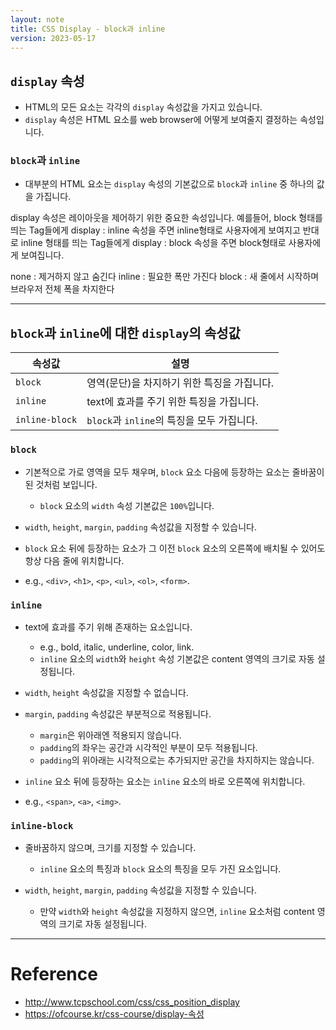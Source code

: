 ```yaml
---
layout: note
title: CSS Display - block과 inline
version: 2023-05-17
---
```





## `display` 속성

- HTML의 모든 요소는 각각의 `display` 속성값을 가지고 있습니다.
- `display` 속성은 HTML 요소를 web browser에 어떻게 보여줄지 결정하는 속성입니다.


### `block`과 `inline`

- 대부분의 HTML 요소는 `display` 속성의 기본값으로 `block`과 `inline` 중 하나의 값을 가집니다.



display 속성은 레이아웃을 제어하기 위한 중요한 속성입니다.
예를들어, block 형태를 띄는 Tag들에게 display : inline 속성을 주면 inline형태로 사용자에게 보여지고
반대로 inline 형태를 띄는 Tag들에게 display : block 속성을 주면 block형태로 사용자에게 보여집니다.

none : 제거하지 않고 숨긴다
inline : 필요한 폭만 가진다
block : 새 줄에서 시작하며 브라우저 전체 폭을 차지한다



---




## `block`과 `inline`에 대한 `display`의 속성값

| 속성값 | 설명 |
| - | - |
| `block` | 영역(문단)을 차지하기 위한 특징을 가집니다. |
| `inline` | text에 효과를 주기 위한 특징을 가집니다. |
| `inline-block` | `block`과 `inline`의 특징을 모두 가집니다. |


### `block`

- 기본적으로 가로 영역을 모두 채우며, `block` 요소 다음에 등장하는 요소는 줄바꿈이 된 것처럼 보입니다.
    - `block` 요소의 `width` 속성 기본값은 `100%`입니다.

- `width`, `height`, `margin`, `padding` 속성값을 지정할 수 있습니다.
- `block` 요소 뒤에 등장하는 요소가 그 이전 `block` 요소의 오른쪽에 배치될 수 있어도 항상 다음 줄에 위치합니다.

- e.g., `<div>`, `<h1>`, `<p>`, `<ul>`, `<ol>`, `<form>`.


### `inline`

- text에 효과를 주기 위해 존재하는 요소입니다.
    - e.g., bold, italic, underline, color, link.
    - `inline` 요소의 `width`와 `height` 속성 기본값은 content 영역의 크기로 자동 설정됩니다.

- `width`, `height` 속성값을 지정할 수 없습니다.
- `margin`, `padding` 속성값은 부분적으로 적용됩니다.
    - `margin`은 위아래엔 적용되지 않습니다.
    - `padding`의 좌우는 공간과 시각적인 부분이 모두 적용됩니다.
    - `padding`의 위아래는 시각적으로는 추가되지만 공간을 차지하지는 않습니다.

- `inline` 요소 뒤에 등장하는 요소는 `inline` 요소의 바로 오른쪽에 위치합니다.

- e.g., `<span>`, `<a>`, `<img>`.


### `inline-block`

- 줄바꿈하지 않으며, 크기를 지정할 수 있습니다.
    - `inline` 요소의 특징과 `block` 요소의 특징을 모두 가진 요소입니다.

- `width`, `height`, `margin`, `padding` 속성값을 지정할 수 있습니다.
    - 만약 `width`와 `height` 속성값을 지정하지 않으면, `inline` 요소처럼 content 영역의 크기로 자동 설정됩니다.





---




# Reference

- <http://www.tcpschool.com/css/css_position_display>
- <https://ofcourse.kr/css-course/display-속성>
